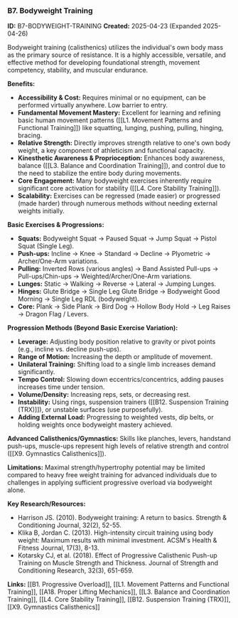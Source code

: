 ### B7. Bodyweight Training
**ID:** B7-BODYWEIGHT-TRAINING
**Created:** 2025-04-23 (Expanded 2025-04-26)

Bodyweight training (calisthenics) utilizes the individual's own body mass as the primary source of resistance. It is a highly accessible, versatile, and effective method for developing foundational strength, movement competency, stability, and muscular endurance.

**Benefits:**
- **Accessibility & Cost:** Requires minimal or no equipment, can be performed virtually anywhere. Low barrier to entry.
- **Fundamental Movement Mastery:** Excellent for learning and refining basic human movement patterns ([[L1. Movement Patterns and Functional Training]]) like squatting, lunging, pushing, pulling, hinging, bracing.
- **Relative Strength:** Directly improves strength relative to one's own body weight, a key component of athleticism and functional capacity.
- **Kinesthetic Awareness & Proprioception:** Enhances body awareness, balance ([[L3. Balance and Coordination Training]]), and control due to the need to stabilize the entire body during movements.
- **Core Engagement:** Many bodyweight exercises inherently require significant core activation for stability ([[L4. Core Stability Training]]).
- **Scalability:** Exercises can be regressed (made easier) or progressed (made harder) through numerous methods without needing external weights initially.

**Basic Exercises & Progressions:**
- **Squats:** Bodyweight Squat -> Paused Squat -> Jump Squat -> Pistol Squat (Single Leg).
- **Push-ups:** Incline -> Knee -> Standard -> Decline -> Plyometric -> Archer/One-Arm variations.
- **Pulling:** Inverted Rows (various angles) -> Band Assisted Pull-ups -> Pull-ups/Chin-ups -> Weighted/Archer/One-Arm variations.
- **Lunges:** Static -> Walking -> Reverse -> Lateral -> Jumping Lunges.
- **Hinges:** Glute Bridge -> Single Leg Glute Bridge -> Bodyweight Good Morning -> Single Leg RDL (bodyweight).
- **Core:** Plank -> Side Plank -> Bird Dog -> Hollow Body Hold -> Leg Raises -> Dragon Flag / Levers.

**Progression Methods (Beyond Basic Exercise Variation):**
- **Leverage:** Adjusting body position relative to gravity or pivot points (e.g., incline vs. decline push-ups).
- **Range of Motion:** Increasing the depth or amplitude of movement.
- **Unilateral Training:** Shifting load to a single limb increases demand significantly.
- **Tempo Control:** Slowing down eccentrics/concentrics, adding pauses increases time under tension.
- **Volume/Density:** Increasing reps, sets, or decreasing rest.
- **Instability:** Using rings, suspension trainers ([[B12. Suspension Training (TRX)]]), or unstable surfaces (use purposefully).
- **Adding External Load:** Progressing to weighted vests, dip belts, or holding weights once bodyweight mastery achieved.

**Advanced Calisthenics/Gymnastics:** Skills like planches, levers, handstand push-ups, muscle-ups represent high levels of relative strength and control ([[X9. Gymnastics  Calisthenics]]).

**Limitations:** Maximal strength/hypertrophy potential may be limited compared to heavy free weight training for advanced individuals due to challenges in applying sufficient progressive overload via bodyweight alone.

**Key Research/Resources:**
- Harrison JS. (2010). Bodyweight training: A return to basics. Strength & Conditioning Journal, 32(2), 52-55.
- Klika B, Jordan C. (2013). High-intensity circuit training using body weight: Maximum results with minimal investment. ACSM's Health & Fitness Journal, 17(3), 8-13.
- Kotarsky CJ, et al. (2018). Effect of Progressive Calisthenic Push-up Training on Muscle Strength and Thickness. Journal of Strength and Conditioning Research, 32(3), 651-659.

**Links:** [[B1. Progressive Overload]], [[L1. Movement Patterns and Functional Training]], [[A18. Proper Lifting Mechanics]], [[L3. Balance and Coordination Training]], [[L4. Core Stability Training]], [[B12. Suspension Training (TRX)]], [[X9. Gymnastics  Calisthenics]]